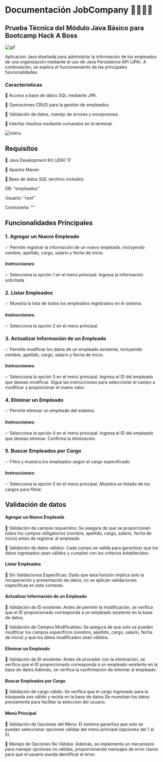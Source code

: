 # Documentación JobCompany 👨‍💻👨‍💻
## Prueba Técnica del Módulo Java Básico para Bootcamp Hack A Boss

![gif](https://i.imgur.com/vH8eTBZ.png)

 Aplicación Java diseñada para administrar la información de los empleados de una organización mediante el uso de Java Persistence API (JPA). A continuación, se explica el funcionamiento de las principales funcionalidades.

 ### Características
 
🔵 Acceso a base de datos SQL mediante JPA.

🔵 Operaciones CRUD para la gestión de empleados.

🔵 Validación de datos, manejo de errores y excepciones.

🔵 Interfaz intuitiva mediante comandos en la terminal.

![menu](https://i.imgur.com/0Xtj9iM.png)

## Requisitos
🔵 Java Development Kit (JDK) 17

🔵 Apache Maven

🔵 Base de datos SQL (archivo incluído):

DB: "empleados"

Usuario: "root"

Contraseña: ""

## Funcionalidades Principales

### 1. Agregar un Nuevo Empleado

✅ Permite registrar la información de un nuevo empleado, incluyendo nombre, apellido, cargo, salario y fecha de inicio.
 
#### Instrucciones:

✅ Selecciona la opción 1 en el menú principal. Ingresa la información solicitada

### 2. Listar Empleados

✅ Muestra la lista de todos los empleados registrados en el sistema.

#### Instrucciones:

✅ Selecciona la opción 2 en el menú principal.

### 3. Actualizar Información de un Empleado

✅ Permite modificar los datos de un empleado existente, incluyendo nombre, apellido, cargo, salario y fecha de inicio.

#### Instrucciones:

✅ Selecciona la opción 3 en el menú principal. Ingresa el ID del empleado que deseas modificar. Sigue las instrucciones para seleccionar el campo a modificar y proporcionar el nuevo valor.

### 4. Eliminar un Empleado

✅ Permite eliminar un empleado del sistema.

#### Instrucciones:

✅ Selecciona la opción 4 en el menú principal. Ingresa el ID del empleado que deseas eliminar. Confirma la eliminación.

### 5. Buscar Empleados por Cargo

✅ Filtra y muestra los empleados según el cargo especificado.

#### Instrucciones:

✅ Selecciona la opción 5 en el menú principal. Muestra un listado de los cargos para filtrar.

## Validación de datos

#### Agregar un Nuevo Empleado

🔵 Validación de campos requeridos: Se asegura de que se proporcionen todos los campos obligatorios (nombre, apellido, cargo, salario, fecha de inicio) antes de registrar al empleado.

🔵 Validación de datos válidos: Cada campo se valida para garantizar que los datos ingresados sean válidos y cumplan con los criterios establecidos.

#### Listar Empleados

🔵 Sin Validaciones Específicas: Dado que esta función implica solo la recuperación y presentación de datos, no se aplican validaciones específicas en este contexto.

#### Actualizar Información de un Empleado

🔵 Validación de ID existente: Antes de permitir la modificación, se verifica que el ID proporcionado corresponda a un empleado existente en la base de datos.

🔵 Validación de Campos Modificables: Se asegura de que solo se puedan modificar los campos específicos (nombre, apellido, cargo, salario, fecha de inicio) y que los datos modificados sean válidos.

#### Eliminar un Empleado

🔵 Validación de ID existente: Antes de proceder con la eliminación, se verifica que el ID proporcionado corresponda a un empleado existente en la base de datos.Además, se verifica la confirmacion de eliminar al empleado.

#### Buscar Empleados por Cargo

🔵 Validación de cargo válido: Se verifica que el cargo ingresado para la búsqueda sea válido y exista en la base de datos.Se muestran los datos previamente para facilitar la seleccion del usuario.

#### Menú Principal

🔵 Validación de Opciones del Menú: El sistema garantiza que solo se puedan seleccionar opciones válidas del menú principal (opciones del 1 al 5).

🔵 Manejo de Opciones No Válidas: Además, se implementa un mecanismo para manejar opciones no válidas, proporcionando mensajes de error claros para que el usuario pueda identificar el error.
